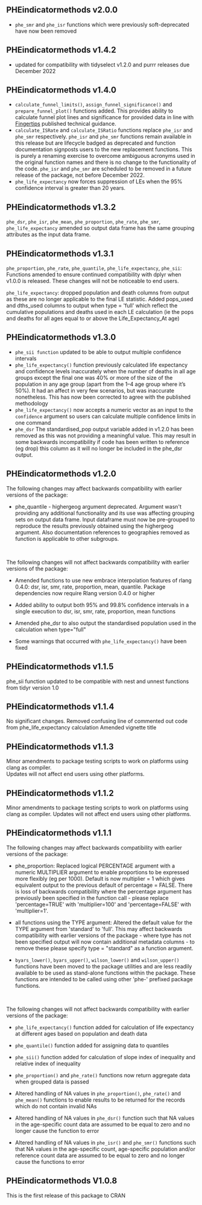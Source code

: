 ## PHEindicatormethods v2.0.0
* `phe_smr` and `phe_isr` functions which were previously soft-deprecated have now been removed

## PHEindicatormethods v1.4.2
* updated for compatibility with tidyselect v1.2.0 and purrr releases due December 2022

## PHEindicatormethods v1.4.0

* `calculate_funnel_limits()`, `assign_funnel_significance()` and `prepare_funnel_plot()` functions added. This provides ability to calculate funnel plot lines and significance for provided data in line with [Fingertips](https://fingertips.phe.org.uk/profile/guidance/supporting-information/PH-methods) published technical guidance.
* `calculate_ISRate` and `calculate_ISRatio` functions replace `phe_isr` and `phe_smr` respectively. `phe_isr` and `phe_smr` functions remain available in this release but are lifecycle badged as deprecated and function documentation signposts users to the new replacement functions.  This is purely a renaming exercise to overcome ambiguous acronyms used in the original function names and there is no change to the functionality of the code. `phe_isr` and `phe_smr` are scheduled to be removed in a future release of the package, not before December 2022.
* `phe_life_expectancy` now forces suppression of LEs when the 95% confidence interval is greater than 20 years.


## PHEindicatormethods v1.3.2

`phe_dsr`, `phe_isr`, `phe_mean`, `phe_proportion`, `phe_rate`, `phe_smr`, `phe_life_expectancy` amended so output data frame has the same grouping attributes as the input data frame.

## PHEindicatormethods v1.3.1

`phe_proportion`, `phe_rate`, `phe_quantile`, `phe_life_expectancy`, `phe_sii`:  
Functions amended to ensure continued compatibility with dplyr when v1.0.0 is released.
These changes will not be noticeable to end users.

`phe_life_expectancy`: dropped population and death columns from output as these are no longer applicable to the final LE statistic.  Added pops_used and dths_used columns to output when type = 'full' which reflect the cumulative populations and deaths used in each LE calculation (ie the pops and deaths for all ages equal to or above the Life_Expectancy_At age)


## PHEindicatormethods v1.3.0
* `phe_sii function` updated to be able to output multiple confidence intervals
* `phe_life_expectancy()` function previously calculated life expectancy and confidence levels inaccurately when the number of deaths in all age groups except the final one was 40% or more of the size of the population in any age group (apart from the 1–4 age group where it’s 50%). It had an affect in very few scenarios, but was inaccurate nonetheless. This has now been corrected to agree with the published methodology
* `phe_life_expectancy()` now accepts a numeric vector as an input to the `confidence` argument so users can calculate multiple confidence limits in one command
* `phe_dsr` The standardised_pop output variable added in v1.2.0 has been removed as this was not providing a meaningful value. This may result in some backwards incompatibility if code has been written to reference (eg drop) this column as it will no longer be included in the phe_dsr output.


## PHEindicatormethods v1.2.0
The following changes may affect backwards compatibility with earlier versions of the package:  

* phe_quantile - highergeog argument deprecated.  Argument wasn't providing any additional functionality and its use was affecting grouping sets on output data frame.  Input dataframe must now be pre-grouped to reproduce the results previously obtained using the highergeog argument.  Also documentation references to geographies removed as function is applicable to other subgroups.

<br>

The following changes will not affect backwards compatibility with earlier versions of the package: 

* Amended functions to use new embrace interpolation features of rlang 0.4.0: dsr, isr, smr, rate, proportion, mean, quantile.  Package dependencies now require Rlang version 0.4.0 or higher   

* Added ability to output both 95% and 99.8% confidence intervals in a single execution to dsr, isr, smr, rate, proportion, mean functions

* Amended phe_dsr to also output the standardised population used in the calculation when type="full"

* Some warnings that occurred with `phe_life_expectancy()` have been fixed

## PHEindicatormethods v1.1.5
phe_sii function updated to be compatible with nest and unnest functions from tidyr version 1.0

## PHEindicatormethods v1.1.4
No significant changes.
Removed confusing line of commented out code from phe_life_expectancy calculation
Amended vignette title

## PHEindicatormethods v1.1.3

Minor amendments to package testing scripts to work on platforms using clang as compiler.  
Updates will not affect end users using other platforms.  

## PHEindicatormethods v1.1.2

Minor amendments to package testing scripts to work on platforms using clang as compiler.
Updates will not affect end users using other platforms.  


## PHEindicatormethods v1.1.1

The following changes may affect backwards compatibility with earlier versions of the package:  

* phe_proportion: Replaced logical PERCENTAGE argument with a numeric MULTIPLIER argument to enable proportions to be expressed more flexibly (eg per 1000). Default is now multiplier = 1 which gives equivalent output to the previous default of percentage = FALSE.  There is loss of backwards compatibility where the percentage argument has previously been specified in the function call - please replace 'percentage=TRUE' with 'multiplier=100' and 'percentage=FALSE' with 'multiplier=1'.

* all functions using the TYPE argument: Altered the default value for the TYPE argument from 'standard' to 'full'.  This may affect backwards compatibility with earlier versions of the package - where type has not been specified output will now contain additional metadata columns - to remove these please specify type = "standard" as a function argument.

* `byars_lower()`, `byars_upper()`, `wilson_lower()` and `wilson_upper()` functions have been moved to the package utilities and are less readily available to be used as stand-alone functions within the package.  These functions are intended to be called using other 'phe-' prefixed package functions.  

<br>

The following changes will not affect backwards compatibility with earlier versions of the package:  

* `phe_life_expectancy()` function added for calculation of life expectancy at different ages based on population and death data

* `phe_quantile()` function added for assigning data to quantiles

* `phe_sii()` function added for calculation of slope index of inequality and relative index of inequality

* `phe_proportion()` and `phe_rate()` functions now return aggregate data when grouped data is passed

* Altered handling of NA values in `phe_proportion()`, `phe_rate()` and `phe_mean()` functions to enable results to be returned for the records which do not contain invalid NAs 

* Altered handling of NA values in `phe_dsr()` function such that NA values in the age-specific count data are assumed to be equal to zero and no longer cause the function to error

* Altered handling of NA values in `phe_isr()` and `phe_smr()` functions such that NA values in the age-specific count, age-specific population and/or reference count data are assumed to be equal to zero and no longer cause the functions to error

 


## PHEindicatormethods V1.0.8
This is the first release of this package to CRAN
